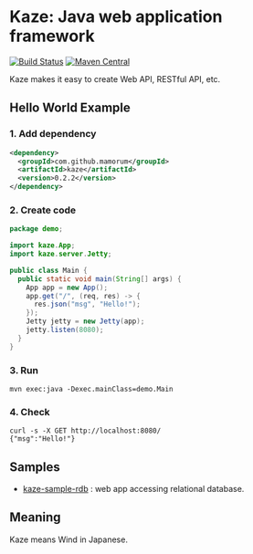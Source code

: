 # Kaze: Java web application framework
[![Build Status](https://travis-ci.org/mamorum/kaze.svg?branch=master)](https://travis-ci.org/mamorum/kaze)
[![Maven Central](https://maven-badges.herokuapp.com/maven-central/com.github.mamorum/kaze/badge.svg)](https://maven-badges.herokuapp.com/maven-central/com.github.mamorum/kaze)

Kaze makes it easy to create Web API, RESTful API, etc. 


## Hello World Example
### 1. Add dependency
```xml
<dependency>
  <groupId>com.github.mamorum</groupId>
  <artifactId>kaze</artifactId>
  <version>0.2.2</version>
</dependency>
```

### 2. Create code
```java
package demo;

import kaze.App;
import kaze.server.Jetty;

public class Main {
  public static void main(String[] args) {
    App app = new App();
    app.get("/", (req, res) -> {
      res.json("msg", "Hello!");
    });
    Jetty jetty = new Jetty(app);
    jetty.listen(8080);
  }
}
```

### 3. Run
```
mvn exec:java -Dexec.mainClass=demo.Main
```

### 4. Check
```
curl -s -X GET http://localhost:8080/
{"msg":"Hello!"}
```


## Samples
- [kaze-sample-rdb](https://github.com/mamorum/kaze-sample/tree/master/rdb) : web app accessing relational database.


## Meaning
Kaze means Wind in Japanese.
